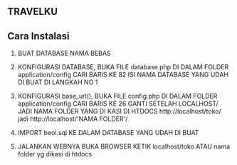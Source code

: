 ## TRAVELKU

## Cara Instalasi

1. BUAT DATABASE NAMA BEBAS

2. KONFIGURASI DATABASE, BUKA FILE database.php DI DALAM FOLDER application/config
   CARI BARIS KE 82 ISI NAMA DATABASE YANG UDAH DI BUAT DI LANGKAH NO 1

3. KONFIGURASI base_url(), BUKA FILE config.php DI DALAM FOLDER application/config
   CARI BARIS KE 26 GANTI SETELAH LOCALHOST/ JADI NAMA FOLDER YANG DI KASI DI HTDOCS http://localhost/toko/ jadi http://localhost/'NAMA FOLDER'/

4. IMPORT beol.sql KE DALAM DATABASE YANG UDAH DI BUAT

5. JALANKAN WEBNYA BUKA BROWSER KETIK localhost/toko ATAU nama folder yg dikasi di htdocs
